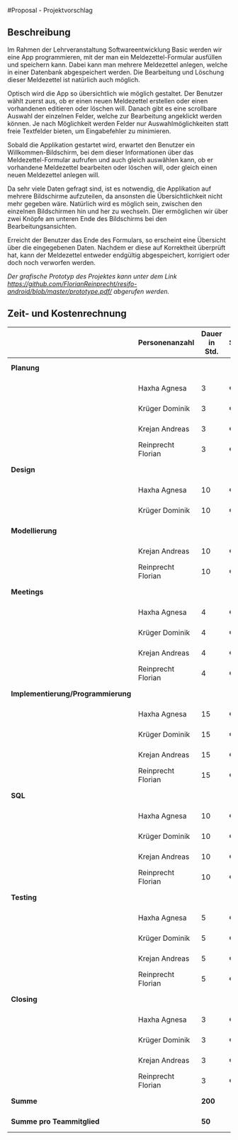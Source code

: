 #Proposal - Projektvorschlag

## Beschreibung

Im Rahmen der Lehrveranstaltung Softwareentwicklung Basic werden wir eine App programmieren, mit der man ein Meldezettel-Formular ausfüllen und speichern kann. Dabei kann man mehrere Meldezettel anlegen, welche in einer Datenbank abgespeichert werden. Die Bearbeitung und Löschung dieser Meldezettel ist natürlich auch möglich.
 
Optisch wird die App so übersichtlich wie möglich gestaltet. Der Benutzer wählt zuerst aus, ob er einen neuen Meldezettel erstellen oder einen vorhandenen editieren oder löschen will. Danach gibt es eine scrollbare Auswahl der einzelnen Felder, welche zur Bearbeitung angeklickt werden können. Je nach Möglichkeit werden Felder nur Auswahlmöglichkeiten statt freie Textfelder bieten, um Eingabefehler zu minimieren.
 
Sobald die Applikation gestartet wird, erwartet den Benutzer ein Willkommen-Bildschirm, bei dem dieser Informationen über das Meldezettel-Formular aufrufen und auch gleich auswählen kann, ob er vorhandene Meldezettel bearbeiten oder löschen will, oder gleich einen neuen Meldezettel anlegen will.
 
Da sehr viele Daten gefragt sind, ist es notwendig, die Applikation auf mehrere Bildschirme aufzuteilen, da ansonsten die Übersichtlichkeit nicht mehr gegeben wäre. Natürlich wird es möglich sein, zwischen den einzelnen Bildschirmen hin und her zu wechseln. Dier ermöglichen wir über zwei Knöpfe am unteren Ende des Bildschirms bei den Bearbeitungsansichten.
 
Erreicht der Benutzer das Ende des Formulars, so erscheint eine Übersicht über die eingegebenen Daten. Nachdem er diese auf Korrektheit überprüft hat, kann der Meldezettel entweder endgültig abgespeichert, korrigiert oder doch noch verworfen werden. 


*Der grafische Prototyp des Projektes kann unter dem Link https://github.com/FlorianReinprecht/resifo-android/blob/master/prototype.pdf/ abgerufen werden.* 

## Zeit- und Kostenrechnung

|                                |  Personenanzahl    | Dauer in Std.| Stundensatz |  Kosten  |
|--------------------------------|--------------------|-------------|--------|-----------|
| **Planung**                        |                    |             |        | € 420,-   |
|                                | Haxha Agnesa       | 3           | € 35,- | € 105,-   |
|                                | Krüger Dominik     | 3           | € 35,- | € 105,-   |
|                                | Krejan Andreas     | 3           | € 35,- | € 105,-   |
|                                | Reinprecht Florian | 3           | € 35,- | € 105,-   |
| **Design**                         |                    |             |        | € 700,-   |
|                                | Haxha Agnesa       | 10          | € 35,- | € 350,-   |
|                                | Krüger Dominik     | 10          | € 35,- | € 350,-   |
| **Modellierung**                   |                    |             |        | € 700,-   |
|                                | Krejan Andreas     | 10          | € 35,- | € 350,-   |
|                                | Reinprecht Florian | 10          | € 35,- | € 350,-   |
| **Meetings**                       |                    |             |        | € 560,-   |
|                                | Haxha Agnesa       | 4           | € 35,- | € 140,-   |
|                                | Krüger Dominik     | 4           | € 35,- | € 140,-   |
|                                | Krejan Andreas     | 4           | € 35,- | € 140,-   |
|                                | Reinprecht Florian | 4           | € 35,- | € 140,-   |
| **Implementierung/Programmierung** |                    |             |        | € 2.100,- |
|                                | Haxha Agnesa       | 15          | € 35,- | € 525,-   |
|                                | Krüger Dominik     | 15          | € 35,- | € 525,-   |
|                                | Krejan Andreas     | 15          | € 35,- | € 525,-   |
|                                | Reinprecht Florian | 15          | € 35,- | € 525,-   |
| **SQL**                            |                    |             |        | € 1.400,- |
|                                | Haxha Agnesa       | 10          | € 35,- | € 350,-   |
|                                | Krüger Dominik     | 10          | € 35,- | € 350,-   |
|                                | Krejan Andreas     | 10          | € 35,- | € 350,-   |
|                                | Reinprecht Florian | 10          | € 35,- | € 350,-   |
| **Testing**                        |                    |             |        | € 700,-   |
|                                | Haxha Agnesa       | 5           | € 35,- | € 175,-   |
|                                | Krüger Dominik     | 5           | € 35,- | € 175,-   |
|                                | Krejan Andreas     | 5           | € 35,- | € 175,-   |
|                                | Reinprecht Florian | 5           | € 35,- | € 175,-   |
| **Closing**                        |                    |             |        | € 420,-   |
|                                | Haxha Agnesa       | 3           | € 35,- | € 105,-   |
|                                | Krüger Dominik     | 3           | € 35,- | € 105,-   |
|                                | Krejan Andreas     | 3           | € 35,- | € 105,-   |
|                                | Reinprecht Florian | 3           | € 35,- | € 105,-   |
| **Summe**                          |                    | **200**         |        | **€ 7.000,-**|
| **Summe pro Teammitglied**        |                    | **50**          |        | **€ 1.750,-**  |

